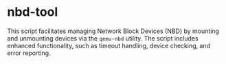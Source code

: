 # nbd-tool
This script facilitates managing Network Block Devices (NBD) by mounting and unmounting devices via the `qemu-nbd` utility. The script includes enhanced functionality, such as timeout handling, device checking, and error reporting.
